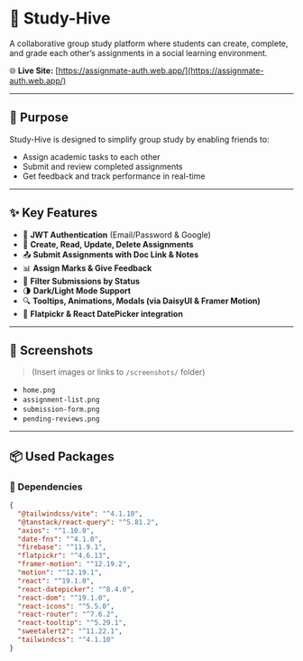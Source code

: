 # 🐝 Study-Hive

A collaborative group study platform where students can create, complete, and grade each other’s assignments in a social learning environment.

🌐 **Live Site:** [https://assignmate-auth.web.app/](https://assignmate-auth.web.app/)

---

## 🚀 Purpose

Study-Hive is designed to simplify group study by enabling friends to:
- Assign academic tasks to each other
- Submit and review completed assignments
- Get feedback and track performance in real-time

---

## ✨ Key Features

- 🔐 **JWT Authentication** (Email/Password & Google)
- 📝 **Create, Read, Update, Delete Assignments**
- 📤 **Submit Assignments with Doc Link & Notes**
- 📊 **Assign Marks & Give Feedback**
- 🎯 **Filter Submissions by Status**
- 🌗 **Dark/Light Mode Support**
- 🔍 **Tooltips, Animations, Modals (via DaisyUI & Framer Motion)**
- 📅 **Flatpickr & React DatePicker integration**

---

## 📸 Screenshots

> (Insert images or links to `/screenshots/` folder)

- `home.png`
- `assignment-list.png`
- `submission-form.png`
- `pending-reviews.png`

---

## 📦 Used Packages

### 🧩 Dependencies
```json
{
  "@tailwindcss/vite": "^4.1.10",
  "@tanstack/react-query": "^5.81.2",
  "axios": "^1.10.0",
  "date-fns": "^4.1.0",
  "firebase": "^11.9.1",
  "flatpickr": "^4.6.13",
  "framer-motion": "^12.19.2",
  "motion": "^12.19.1",
  "react": "^19.1.0",
  "react-datepicker": "^8.4.0",
  "react-dom": "^19.1.0",
  "react-icons": "^5.5.0",
  "react-router": "^7.6.2",
  "react-tooltip": "^5.29.1",
  "sweetalert2": "^11.22.1",
  "tailwindcss": "^4.1.10"
}
